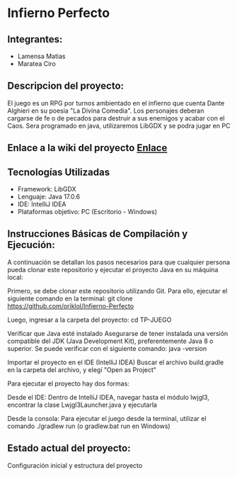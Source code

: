 # Infierno Perfecto
## Integrantes: 
* Lamensa Matias
* Maratea Ciro

## Descripcion del proyecto:
El juego es un RPG por turnos ambientado en el infierno que cuenta Dante Alghieri en su poesia "La Divina Comedia". Los personajes deberan cargarse de fe o de pecados para destruir a sus enemigos y acabar con el Caos. Sera programado en java, utilizaremos LibGDX y se podra jugar en PC

## Enlace a la wiki del proyecto [Enlace](https://github.com/oriklol/TP-JUEGO/wiki)

## Tecnologías Utilizadas
* Framework: LibGDX
* Lenguaje: Java 17.0.6
* IDE: IntelliJ IDEA
* Plataformas objetivo: PC (Escritorio - Windows)

## Instrucciones Básicas de Compilación y Ejecución:
A continuación se detallan los pasos necesarios para que cualquier persona pueda clonar este repositorio y ejecutar el proyecto Java en su máquina local: 

Primero, se debe clonar este repositorio utilizando Git. Para ello, ejecutar el siguiente comando en la terminal:
git clone https://github.com/oriklol/Infierno-Perfecto

Luego, ingresar a la carpeta del proyecto:
cd TP-JUEGO

Verificar que Java esté instalado
Asegurarse de tener instalada una versión compatible del JDK (Java Development Kit), preferentemente Java 8 o superior. Se puede verificar con el siguiente comando:
java -version

Importar el proyecto en el IDE (IntelliJ IDEA)
Buscar el archivo build.gradle en la carpeta del archivo, y elegí "Open as Project"

Para ejecutar el proyecto hay dos formas:

Desde el IDE: Dentro de IntelliJ IDEA, navegar hasta el módulo lwjgl3, encontrar la clase Lwjgl3Launcher.java y ejecutarla

Desde la consola: Para ejecutar el juego desde la terminal, utilizar el comando ./gradlew run (o gradlew.bat run en Windows)

## Estado actual del proyecto:
Configuración inicial y estructura del proyecto
